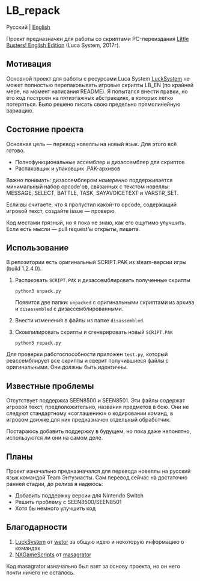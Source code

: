 # LB_repack
Русский | [English](README_en.md)

Проект предназначен для работы со скриптами PC-переиздания [Little Busters! English Edition](https://vndb.org/v5 "リトルバスターズ！")  (Luca System, 2017г).


## Мотивация
Основной проект для работы с ресурсами Luca System [LuckSystem](https://github.com/wetor/LuckSystem) не может полностью перепаковывать игровые скрипты LB_EN (по крайней мере, на момент написания README). Я попытался внести правки, но его код построен на пятиэтажных абстракциях, в которых легко потеряться. Было решено писать свою предельно прямолинейную вариацию.

## Состояние проекта
Основная цель — перевод новеллы на новый язык. Для этого всё готово. 

 - Полнофункциональные ассемблер и дизассемблер для скриптов
 - Распаковщик и упаковщик .PAK-архивов

Важно понимать: дизассемблером *намеренно* поддерживается минимальный набор opcode'ов, связанных с текстом новеллы:
MESSAGE, SELECT, BATTLE, TASK, SAYAVOICETEXT и VARSTR_SET.

Если вы считаете, что я пропустил какой-то opcode, содержащий игровой текст, создайте issue — проверю.

Код местами грязный, но я пока не знаю, как его ощутимо улучшить. Если есть мысли — pull request'ы открыты, пишите.

## Использование
В репозитории есть оригинальный SCRIPT.PAK из steam-версии игры (build 1.2.4.0).
1. Распаковать `SCRIPT.PAK` и дизассемблировать полученные скрипты

    `python3 unpack.py`
    
    Появится две папки: `unpacked` с оригинальными скриптами из архива и `disassembled` с дизассемблированными.

2. Внести изменения в файлы из папке `disassembled`.

3. Скомпилировать скрипты и сгенерировать новый `SCRIPT.PAK`
	
    `python3 repack.py`

Для проверки работоспособности приложен `test.py`, который реассемблирует все скрипты и сверит получившиеся файлы с оригинальными. Они должны быть идентичны. 

## Известные проблемы
Отсутствует поддержка SEEN8500 и SEEN8501. Эти файлы содержат игровой текст, предположительно, названия предметов в бою.
Они не следуют стандартному «соглашению» о кодировании команд, в игровом движке для них предназначен отдельный обработчик. 

Постараюсь добавить поддержку в будущем, но пока даже непонятно, используются ли они на самом деле.


## Планы
Проект изначально предназначался для перевода новеллы на русский язык командой Team Энтузиасты. 
Сам перевод сейчас на достаточно ранней стадии, до релиза я надеюсь: 
 - Добавить поддержку версии для Nintendo Switch
 - Решить проблему с SEEN8500/SEEN8501
 - Хотя бы немного улучшить код


## Благодарности
1. [LuckSystem](https://github.com/wetor/LuckSystem) от [wetor](https://github.com/wetor) за общую идею и некоторую информацию о командах
2. [NXGameScripts](https://github.com/masagrator/NXGameScripts/tree/f0c6f0d847ea3bf7ca6f6b5b43101cdb003d52ea/Summer%20Pockets%20REFLECTION%20BLUE) от [masagrator](https://github.com/masagrator)

Код masagrator изначально был взят за основу проекта, но он него почти ничего не осталось.
